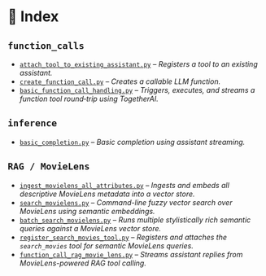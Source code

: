 # 📘 Index

## `function_calls`

- [`attach_tool_to_existing_assistant.py`](recipes/function_calls/attach_tool_to_existing_assistant.py) – _Registers a tool to an existing assistant._
- [`create_function_call.py`](recipes/function_calls/create_function_call.py) – _Creates a callable LLM function._
- [`basic_function_call_handling.py`](recipes/function_calls/basic_function_call_handling.py) – _Triggers, executes, and streams a function tool round‑trip using TogetherAI._

## `inference`

- [`basic_completion.py`](recipes/inference/basic_completion.py) – _Basic completion using assistant streaming._

## `RAG / MovieLens`

- [`ingest_movielens_all_attributes.py`](recipes/reccomender/ingest_movielens_all_attributes.py) – _Ingests and embeds all descriptive MovieLens metadata into a vector store._
- [`search_movielens.py`](recipes/reccomender/search_movielens.py) – _Command-line fuzzy vector search over MovieLens using semantic embeddings._
- [`batch_search_movielens.py`](recipes/reccomender/batch_search_movielens.py) – _Runs multiple stylistically rich semantic queries against a MovieLens vector store._
- [`register_search_movies_tool.py`](recipes/function_calls/register_search_movies_tool.py) – _Registers and attaches the `search_movies` tool for semantic MovieLens queries._
- [`function_call_rag_movie_lens.py`](recipes/function_calls/function_call_rag_movie_lens.py) – _Streams assistant replies from MovieLens-powered RAG tool calling._
